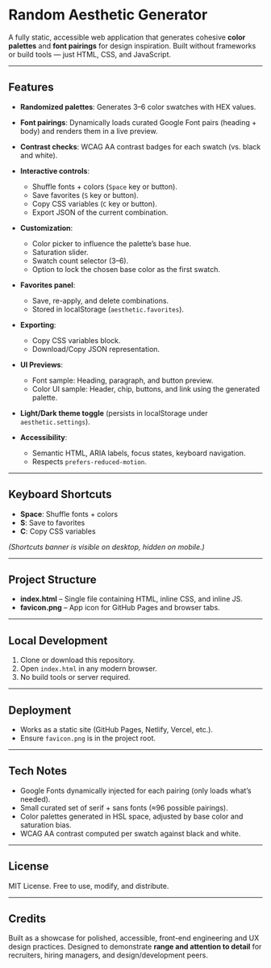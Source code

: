 # Random Aesthetic Generator

A fully static, accessible web application that generates cohesive **color palettes** and **font pairings** for design inspiration. Built without frameworks or build tools — just HTML, CSS, and JavaScript.

---

## Features

* **Randomized palettes**: Generates 3–6 color swatches with HEX values.
* **Font pairings**: Dynamically loads curated Google Font pairs (heading + body) and renders them in a live preview.
* **Contrast checks**: WCAG AA contrast badges for each swatch (vs. black and white).
* **Interactive controls**:

  * Shuffle fonts + colors (`Space` key or button).
  * Save favorites (`S` key or button).
  * Copy CSS variables (`C` key or button).
  * Export JSON of the current combination.
* **Customization**:

  * Color picker to influence the palette’s base hue.
  * Saturation slider.
  * Swatch count selector (3–6).
  * Option to lock the chosen base color as the first swatch.
* **Favorites panel**:

  * Save, re-apply, and delete combinations.
  * Stored in localStorage (`aesthetic.favorites`).
* **Exporting**:

  * Copy CSS variables block.
  * Download/Copy JSON representation.
* **UI Previews**:

  * Font sample: Heading, paragraph, and button preview.
  * Color UI sample: Header, chip, buttons, and link using the generated palette.
* **Light/Dark theme toggle** (persists in localStorage under `aesthetic.settings`).
* **Accessibility**:

  * Semantic HTML, ARIA labels, focus states, keyboard navigation.
  * Respects `prefers-reduced-motion`.

---

## Keyboard Shortcuts

* **Space**: Shuffle fonts + colors
* **S**: Save to favorites
* **C**: Copy CSS variables

*(Shortcuts banner is visible on desktop, hidden on mobile.)*

---

## Project Structure

* **index.html** – Single file containing HTML, inline CSS, and inline JS.
* **favicon.png** – App icon for GitHub Pages and browser tabs.

---

## Local Development

1. Clone or download this repository.
2. Open `index.html` in any modern browser.
3. No build tools or server required.

---

## Deployment

* Works as a static site (GitHub Pages, Netlify, Vercel, etc.).
* Ensure `favicon.png` is in the project root.

---

## Tech Notes

* Google Fonts dynamically injected for each pairing (only loads what’s needed).
* Small curated set of serif + sans fonts (≈96 possible pairings).
* Color palettes generated in HSL space, adjusted by base color and saturation bias.
* WCAG AA contrast computed per swatch against black and white.

---

## License

MIT License. Free to use, modify, and distribute.

---

## Credits

Built as a showcase for polished, accessible, front-end engineering and UX design practices. Designed to demonstrate **range and attention to detail** for recruiters, hiring managers, and design/development peers.
